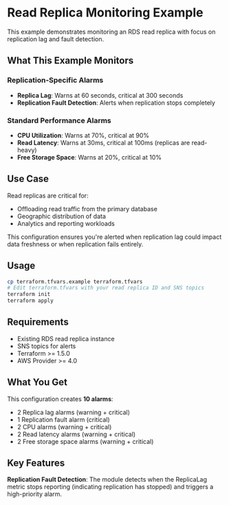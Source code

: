 # Read Replica Monitoring Example

This example demonstrates monitoring an RDS read replica with focus on replication lag and fault detection.

## What This Example Monitors

### Replication-Specific Alarms
- **Replica Lag**: Warns at 60 seconds, critical at 300 seconds
- **Replication Fault Detection**: Alerts when replication stops completely

### Standard Performance Alarms
- **CPU Utilization**: Warns at 70%, critical at 90%
- **Read Latency**: Warns at 30ms, critical at 100ms (replicas are read-heavy)
- **Free Storage Space**: Warns at 20%, critical at 10%

## Use Case

Read replicas are critical for:
- Offloading read traffic from the primary database
- Geographic distribution of data
- Analytics and reporting workloads

This configuration ensures you're alerted when replication lag could impact data freshness or when replication fails entirely.

## Usage

```bash
cp terraform.tfvars.example terraform.tfvars
# Edit terraform.tfvars with your read replica ID and SNS topics
terraform init
terraform apply
```

## Requirements

- Existing RDS read replica instance
- SNS topics for alerts
- Terraform >= 1.5.0
- AWS Provider >= 4.0

## What You Get

This configuration creates **10 alarms**:
- 2 Replica lag alarms (warning + critical)
- 1 Replication fault alarm (critical)
- 2 CPU alarms (warning + critical)
- 2 Read latency alarms (warning + critical)
- 2 Free storage space alarms (warning + critical)

## Key Features

**Replication Fault Detection**: The module detects when the ReplicaLag metric stops reporting (indicating replication has stopped) and triggers a high-priority alarm.

